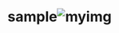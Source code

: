 # sample![myimg](https://user-images.githubusercontent.com/122199371/211186813-d8007a11-1b9a-4934-8296-1c29d4384962.png)
